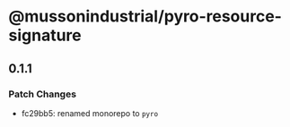 # @mussonindustrial/pyro-resource-signature

## 0.1.1

### Patch Changes

-   fc29bb5: renamed monorepo to `pyro`
